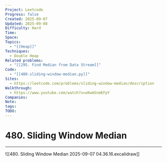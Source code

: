 ```yaml
---
Project: Leetcode
Progress: false
Created: 2025-09-07
Updated: 2025-09-08
Difficulty: Hard
Time:
Space:
Topics:
  - "[[Heap]]"
Techniques:
  - Double Heap
Related problems:
  - "[[295. Find Median from Data Stream]]"
Code:
  - "[[480.sliding-window-median.py]]"
Sites:
  - https://leetcode.com/problems/sliding-window-median/description
Walkthrough:
  - https://www.youtube.com/watch?v=oKwmSnmEFpY
Companies:
Note:
tags:
TODO:
---
```

# 480. Sliding Window Median
---
![[480. Sliding Window Median 2025-09-07 04.36.16.excalidraw]]